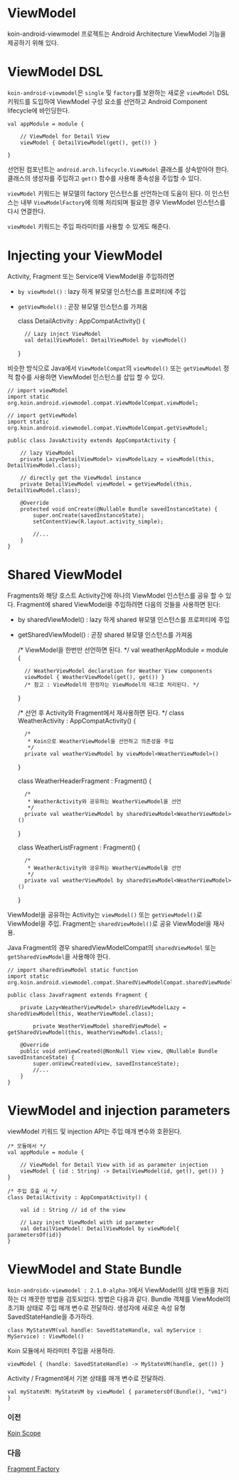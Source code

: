 # ViewModel

koin-android-viewmodel 프로젝트는 Android Architecture ViewModel 기능을 제공하기 위해 있다.

# ViewModel DSL

`koin-android-viewmodel`은 `single` 및 `factory`를 보완하는 새로운 `viewModel` DSL 키워드를 도입하여 ViewModel 구성 요소를 선언하고 Android Component lifecycle에 바인딩한다.

    val appModule = module {
    
        // ViewModel for Detail View
        viewModel { DetailViewModel(get(), get()) }
    
    }

선언된 컴포넌트는 `android.arch.lifecycle.ViewModel` 클래스를 상속받아야 한다. 
클래스의 생성자를 주입하고 `get()` 함수를 사용해 종속성을 주입할 수 있다.

`viewModel` 키워드는 뷰모델의 factory 인스턴스를 선언하는데 도움이 된다. 이 인스턴스는 내부 `ViewModelFactory`에 의해 처리되며 필요한 경우 ViewModel 인스턴스를 다시 연결한다.

`viewModel` 키워드는 주입 파라미터를 사용할 수 있게도 해준다. 

# Injecting your ViewModel

Activity, Fragment 또는 Service에 ViewModel을 주입하려면

- `by viewModel()` : lazy 하게  뷰모델 인스턴스를 프로퍼티에 주입
- `getViewModel()` : 곧장 뷰모델 인스턴스를 가져옴

    class DetailActivity : AppCompatActivity() {
    
        // Lazy inject ViewModel
        val detailViewModel: DetailViewModel by viewModel()
    }

비슷한 방식으로 Java에서 `ViewModelCompat`의 `viewModel()` 또는 `getViewModel` 정적 함수를 사용하면 ViewModel 인스턴스를 삽입 할 수 있다.

    // import viewModel
    import static org.koin.android.viewmodel.compat.ViewModelCompat.viewModel;
    
    // import getViewModel
    import static org.koin.android.viewmodel.compat.ViewModelCompat.getViewModel;
    
    public class JavaActivity extends AppCompatActivity {
    
        // lazy ViewModel
        private Lazy<DetailViewModel> viewModelLazy = viewModel(this, DetailViewModel.class);
    
        // directly get the ViewModel instance
        private DetailViewModel viewModel = getViewModel(this, DetailViewModel.class);
    
        @Override
        protected void onCreate(@Nullable Bundle savedInstanceState) {
            super.onCreate(savedInstanceState);
            setContentView(R.layout.activity_simple);
    
            //...
        }
    }

# Shared ViewModel

Fragments와 해당 호스트 Activity간에 하나의 ViewModel 인스턴스를 공유 할 수 있다.
Fragment에 shared ViewModel을 주입하려면 다음의 것들을 사용하면 된다:

- by sharedViewModel() : lazy 하게  shared 뷰모델 인스턴스를 프로퍼티에 주입
- getSharedViewModel() : 곧장 shared 뷰모델 인스턴스를 가져옴

    /* ViewModel을 한번만 선언하면 된다. */
    val weatherAppModule = module {
    
        // WeatherViewModel declaration for Weather View components
        viewModel { WeatherViewModel(get(), get()) }
        /* 참고 : ViewModel의 한정자는 ViewModel의 태그로 처리된다. */
    }
    
    /* 선언 후 Activity와 Fragment에서 재사용하면 된다. */
    class WeatherActivity : AppCompatActivity() {
    
        /*
         * Koin으로 WeatherViewModel을 선언하고 의존성을 주입
         */
        private val weatherViewModel by viewModel<WeatherViewModel>()
    }
    
    class WeatherHeaderFragment : Fragment() {
    
        /*
         * WeatherActivity와 공유하는 WeatherViewModel을 선언
         */
        private val weatherViewModel by sharedViewModel<WeatherViewModel>()
    }
    
    class WeatherListFragment : Fragment() {
    
        /*
         * WeatherActivity와 공유하는 WeatherViewModel을 선언
         */
        private val weatherViewModel by sharedViewModel<WeatherViewModel>()
    }

ViewModel을 공유하는 Activity는 `viewModel()` 또는 `getViewModel()`로 ViewModel을 주입.
Fragment는 `sharedViewModel()`로 공유 ViewModel을 재사용.

Java Fragment의 경우 sharedViewModelCompat의 `sharedViewModel` 또는 `getSharedViewModel`을 사용해야 한다.

    // import sharedViewModel static function
    import static org.koin.android.viewmodel.compat.SharedViewModelCompat.sharedViewModel;
    
    public class JavaFragment extends Fragment {
    
        private Lazy<WeatherViewModel> sharedViewModelLazy = sharedViewModel(this, WeatherViewModel.class);
    		
    		private WeatherViewModel sharedViewModel = getSharedViewModel(this, WeatherViewModel.class);
    
        @Override
        public void onViewCreated(@NonNull View view, @Nullable Bundle savedInstanceState) {
            super.onViewCreated(view, savedInstanceState);
            //...
        }
    }

# ViewModel and injection parameters

viewModel 키워드 및 injection API는 주입 매개 변수와 호환된다.

    /* 모듈에서 */
    val appModule = module {
    
        // ViewModel for Detail View with id as parameter injection
        viewModel { (id : String) -> DetailViewModel(id, get(), get()) }
    }
    
    /* 주입 호출 시 */
    class DetailActivity : AppCompatActivity() {
    
        val id : String // id of the view
    
        // Lazy inject ViewModel with id parameter
        val detailViewModel: DetailViewModel by viewModel{ parametersOf(id)}
    }

# ViewModel and State Bundle

`koin-androidx-viewmodel : 2.1.0-alpha-3`에서 ViewModel의 상태 번들을 처리하는 더 깨끗한 방법을 검토되었다.
방법은 다음과 같다.
Bundle 객체를 ViewModel의 초기화 상태로 주입 매개 변수로 전달하라.
생성자에 새로운 속성 유형 SavedStateHandle을 추가하라.

    class MyStateVM(val handle: SavedStateHandle, val myService : MyService) : ViewModel()

Koin 모듈에서 파라미터 주입을 사용하라.

    viewModel { (handle: SavedStateHandle) -> MyStateVM(handle, get()) }

Activity / Fragment에서 기본 상태를 매개 변수로 전달하라.

    val myStateVM: MyStateVM by viewModel { parametersOf(Bundle(), "vm1") }

### **이전**

[Koin Scope](Koin%20Scope.md)

### **다음**

[Fragment Factory](Fragment%20Factory.md)